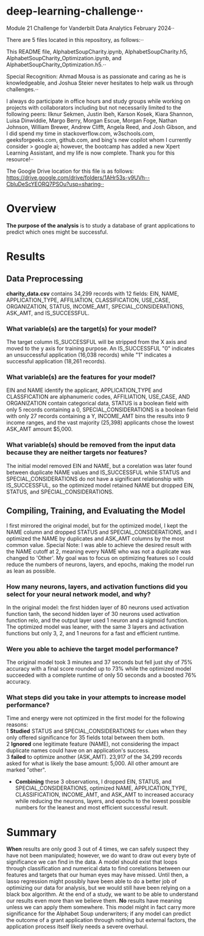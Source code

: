 # deep-learning-challenge⋅⋅

Module 21 Challenge for Vanderbilt Data Analytics February 2024⋅⋅

There are 5 files located in this repository, as follows:⋅⋅

This README file, AlphabetSoupCharity.ipynb, AlphabetSoupCharity.h5, AlphabetSoupCharity_Optimization.ipynb, and AlphabetSoupCharity_Optimization.h5.⋅⋅

Special Recognition: Ahmad Mousa is as passionate and caring as he is knowledgeable, and Joshua Steier never hesitates to help walk us through challenges.⋅⋅ 

I always do participate in office hours and study groups while working on projects with collaborators including but not necessarily limited to the following peers: Ilknur Sekmen, Justin Ibeh, Karson Kosek, Kiara Shannon, Luisa Dinwiddie, Margo Berry, Morgan Escue, Morgan Foge, Nathan Johnson, William Brewer, Andrew Clifft, Angela Reed, and Josh Gibson, and I did spend my time in stackoverflow.com, w3schools.com, geeksforgeeks.com, github.com, and bing's new copilot whom I currently consider > google ai; however, the bootcamp has added a new Xpert Learning Assistant, and my life is now complete. Thank you for this resource!⋅⋅

The Google Drive location for this file is as follows: https://drive.google.com/drive/folders/1AHr53s-y9UVh--CbluDeScYEORQ7PSOu?usp=sharing⋅⋅

# Overview 
  **The purpose of the analysis** is to study a database of grant applications to predict which ones might be successful.
# Results
  ## Data Preprocessing 
   **charity_data.csv** contains 34,299 records with 12 fields: EIN, NAME, APPLICATION_TYPE, AFFILIATION, CLASSIFICATION, USE_CASE, ORGANIZATION, STATUS, INCOME_AMT, SPECIAL_CONSIDERATIONS, ASK_AMT, and IS_SUCCESSFUL. 
   ### What variable(s) are the target(s) for your model? 
   The target column IS_SUCCESSFUL will be stripped from the X axis and moved to the y axis for training purpose. An IS_SUCCESSFUL "0" indicates an unsuccessful application (16,038 records) while "1" indicates a successful application (18,261 records).
   ### What variable(s) are the features for your model?
   EIN and NAME identify the applicant, APPLICATION_TYPE and CLASSFICATION are alphanumeric codes, AFFILIATION, USE_CASE, AND ORGANIZATION contain categorical data, STATUS is a boolean field with only 5 records containing a 0, SPECIAL_CONSIDERATIONS is a boolean field with only 27 records containing a Y, INCOME_AMT bins the results into 9 income ranges, and the vast majority (25,398) applicants chose the lowest ASK_AMT amount $5,000. 
   ### What variable(s) should be removed from the input data because they are neither targets nor features?
   The initial model removed EIN and NAME, but a corelation was later found between duplicate NAME values and IS_SUCCESSFUL while STATUS and SPECIAL_CONSIDERATIONS do not have a significant relationship with IS_SUCCESSFUL, so the optimized model retained NAME but dropped EIN, STATUS, and SPECIAL_CONSIDERATIONS.
 ## Compiling, Training, and Evaluating the Model
 I first mirrored the original model, but for the optimized model, I kept the NAME column and dropped STATUS and SPECIAL_CONSIDERATIONS, and I optimized the NAME by duplicates and ASK_AMT columns by the most common value. Special Note: I was able to achieve the desired result with the NAME cutoff at 2, meaning every NAME who was not a duplicate was changed to 'Other'. My goal was to focus on optimizing features so I could reduce the numbers of neurons, layers, and epochs, making the model run as lean as possible.
   ### How many neurons, layers, and activation functions did you select for your neural network model, and why?
   In the original model: the first hidden layer of 80 neurons used activation function tanh, the second hidden layer of 30 neurons used activation function relo, and the output layer used 1 neuron and a sigmoid function.  The optimized model was leaner, with the same 3 layers and activation functions but only 3, 2, and 1 neurons for a fast and efficient runtime.
   ### Were you able to achieve the target model performance?
   The original model took 3 minutes and 37 seconds but fell just shy of 75% accuracy with a final score rounded up to 73% while the optimized model succeeded with a complete runtime of only 50 seconds and a boosted 76% accuracy.
   ### What steps did you take in your attempts to increase model performance?
   Time and energy were not optimized in the first model for the following reasons:  
   1 **Studied** STATUS and SPECIAL_CONSIDERATIONS for clues when they only offered significance for 35 fields total between them both.  
   2 **Ignored** one legitimate feature (NAME), not considering the impact duplicate names could have on an application's success.  
   3 **failed** to optimize another (ASK_AMT). 23,917 of the 34,299 records asked for what is likely the base amount: 5,000. All other amount are marked "other".  
   + **Combining** these 3 observations, I dropped EIN, STATUS, and SPECIAL_CONSIDERATIONS, optimized NAME, APPLICATION_TYPE, CLASSIFICATION, INCOME_AMT, and ASK_AMT to increased accuracy while reducing the neurons, layers, and epochs to the lowest possible numbers for the leanest and most efficient successful result.
# Summary
  **When** results are only good 3 out of 4 times, we can safely suspect they have not been manipulated; however, we do want to draw out every byte of significance we can find in the data. A model should exist that loops through classification and numerical data to find corelations between our features and targets that our human eyes may have missed. Until then, a lasso regression might possibly have been able to do a better job of optimizing our data for analysis, but we would still have been relying on a black box algorithm. At the end of a study, we want to be able to understand our results even more than we believe them.
  **No** results have meaning unless we can apply them somewhere. This model might in fact carry more significance for the Alphabet Soup underwriters; if any model can predict the outcome of a grant application through nothing but external factors, the application process itself likely needs a severe overhaul.

